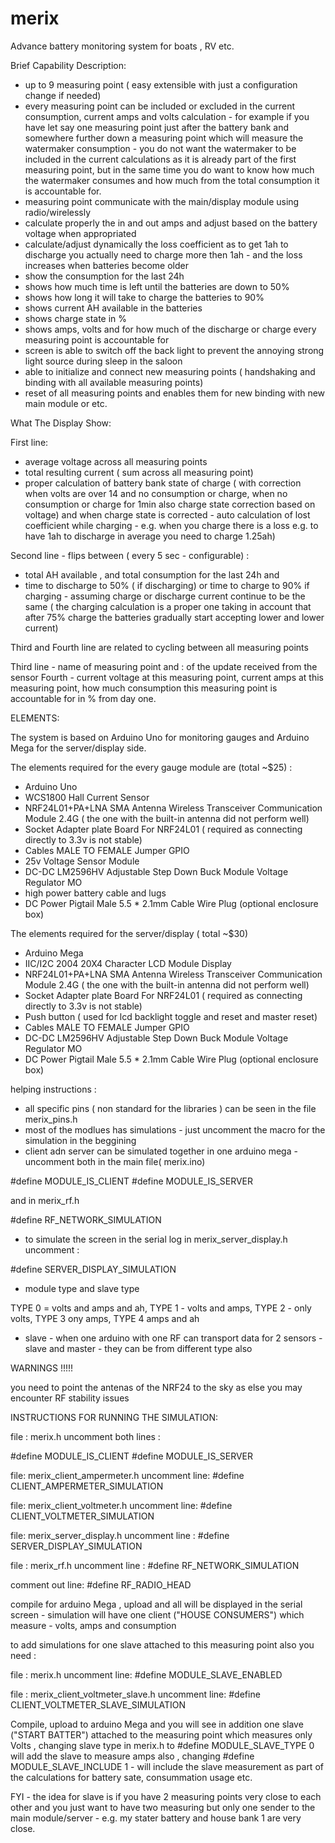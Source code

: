# merix
Advance battery monitoring system for boats , RV etc. 


Brief Capability Description:

- up to 9 measuring point ( easy extensible with just a configuration change if needed) 
- every measuring point can be included or excluded in the current consumption, current amps and volts calculation - for example if you have let say  one measuring point just after the battery bank and somewhere further down a measuring point which will measure the watermaker consumption - you do not want the watermaker to be included in the current calculations as it is already part of the first measuring point, but in the same time you do want to know how much the watermaker consumes and how much from the total consumption it is accountable for.
- measuring point communicate with the main/display module using radio/wirelessly
- calculate properly the in and out amps and adjust based on the battery voltage when appropriated
- calculate/adjust dynamically the loss coefficient as to get 1ah to discharge you actually need to charge more then 1ah - and the loss increases when batteries become older
- show the consumption for the last 24h
- shows how much time is left until the batteries are down to 50%
- shows how long it will take to charge the batteries to 90% 
- shows current AH available in the batteries
- shows charge state in %
- shows amps, volts and for how much of the discharge or charge every measuring point is accountable for
- screen is able to switch off the back light to prevent the annoying strong light source during sleep in the saloon
- able to initialize and connect new measuring points ( handshaking and binding with all available measuring points)
- reset of all measuring points and enables them for new binding with new main module or etc.
 

What The Display Show:

First line:

- average voltage across all measuring points
- total resulting current ( sum across all measuring point)
- proper calculation of  battery bank state of charge ( with  correction when volts are over 14 and no consumption or charge, when no consumption or charge for 1min also charge state correction based on voltage) and when charge state is corrected - auto calculation of lost coefficient while charging - e.g. when you charge there is a loss e.g. to have 1ah to discharge in average you need to charge 1.25ah)

Second line - flips between ( every 5 sec - configurable) :

- total AH available , and total consumption for the last 24h
and
- time to discharge to 50% ( if discharging) or time to charge to 90% if charging - assuming charge or discharge current continue to be the same ( the charging calculation is a proper one taking in account that after 75% charge the batteries gradually start accepting lower and lower current) 

Third and Fourth line  are related to  cycling between all measuring points

Third line - name of measuring point and :<sequence> of the update received from the sensor
Fourth - current voltage at this measuring point,  current amps at this measuring point, how much consumption this measuring point is accountable for in % from day one.

ELEMENTS:

The system is based on Arduino Uno for monitoring gauges and Arduino Mega for the server/display side.

The elements required for the every gauge module are (total ~$25) :

- Arduino Uno
- WCS1800 Hall Current Sensor
- NRF24L01+PA+LNA SMA Antenna Wireless Transceiver Communication Module 2.4G ( the one with the built-in antenna did not perform well)
- Socket Adapter plate Board For NRF24L01 ( required as connecting directly to 3.3v is not stable)
- Cables MALE TO FEMALE Jumper GPIO 
- 25v Voltage Sensor Module
- DC-DC LM2596HV Adjustable Step Down Buck Module Voltage Regulator MO
- high power battery cable and lugs
- DC Power Pigtail Male 5.5 * 2.1mm Cable Wire Plug 
(optional enclosure box)

The elements required for the server/display ( total ~$30)
- Arduino Mega
- IIC/I2C 2004 20X4 Character LCD Module Display
- NRF24L01+PA+LNA SMA Antenna Wireless Transceiver Communication Module 2.4G ( the one with the built-in antenna did not perform well)
- Socket Adapter plate Board For NRF24L01 ( required as connecting directly to 3.3v is not stable)
- Push button ( used for lcd backlight toggle and reset and master reset)
- Cables MALE TO FEMALE Jumper GPIO
- DC-DC LM2596HV Adjustable Step Down Buck Module Voltage Regulator MO
- DC Power Pigtail Male 5.5 * 2.1mm Cable Wire Plug 
(optional enclosure box)

helping instructions : 

- all specific pins ( non standard for the libraries ) can be seen in the file merix_pins.h
- most of the modlues has simulations - just uncomment the macro for the simulation in the beggining
- client adn server can be simulated together in one arduino mega - uncomment both in the main file( merix.ino)

#define MODULE_IS_CLIENT
#define MODULE_IS_SERVER

and in merix_rf.h

#define RF_NETWORK_SIMULATION

- to simulate the screen in the serial log  in merix_server_display.h uncomment :

#define SERVER_DISPLAY_SIMULATION

 - module type and slave type
 
  TYPE 0 = volts and amps and ah, TYPE 1 - volts and amps, TYPE 2 - only volts, TYPE 3 ony amps, TYPE 4 amps and ah

  - slave - when one arduino with one RF can transport data for 2 sensors - slave and master - they can be from different type also

WARNINGS !!!!!

  you need to point the antenas of the NRF24 to the sky as else you may encounter RF stability issues
  
 INSTRUCTIONS FOR RUNNING THE SIMULATION:

  file : merix.h
  uncomment both lines :

  #define MODULE_IS_CLIENT
  #define MODULE_IS_SERVER

  file: merix_client_ampermeter.h
  uncomment line:
  #define CLIENT_AMPERMETER_SIMULATION

  file: merix_client_voltmeter.h
  uncomment line:
  #define CLIENT_VOLTMETER_SIMULATION

  file: merix_server_display.h
  uncomment line :
  #define SERVER_DISPLAY_SIMULATION

  file : merix_rf.h
  uncomment line :
  #define RF_NETWORK_SIMULATION

  comment out line:
  #define RF_RADIO_HEAD

  compile for arduino Mega , upload  and all will be displayed in the serial screen - simulation will 
  have one client ("HOUSE CONSUMERS") which measure - volts, amps and consumption

  to add simulations for one slave attached to this measuring point also you need :

  file : merix.h
  uncomment line:
  #define MODULE_SLAVE_ENABLED

  file : merix_client_voltmeter_slave.h
  uncomment line:
  #define CLIENT_VOLTMETER_SLAVE_SIMULATION

  Compile, upload to arduino Mega and you will see in addition one slave ("START BATTER")  attached to the 
  measuring point which measures only Volts , changing slave type in merix.h  to #define MODULE_SLAVE_TYPE 0  
  will add the slave to measure amps also , changing #define MODULE_SLAVE_INCLUDE 1 - will include the slave 
  measurement as part of the calculations for battery sate, consummation usage etc.

  FYI - the idea for slave is if you have 2 measuring points very close to each other and you just 
  want to have two measuring but only one sender to the main module/server - e.g. my stater battery 
  and house bank 1 are very close.


